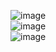 ![image](https://github.com/elemae6/Main/assets/81418010/b9c62915-59a0-480d-808e-2ccf53df6a6c)  
![image](https://github.com/elemae6/Main/assets/81418010/6c9e185a-d1ea-46e2-a32a-fb1e4cb576e8)  
![image](https://github.com/elemae6/Main/assets/81418010/c1469624-e7fd-46e2-b429-a790aae808be)  
